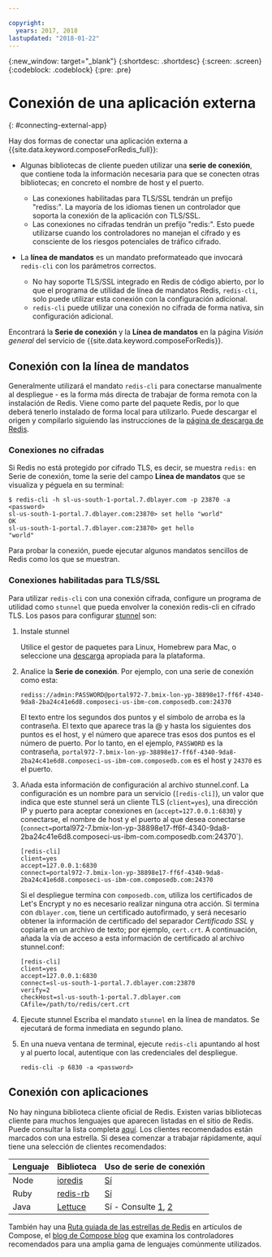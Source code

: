```yaml
---

copyright:
  years: 2017, 2018
lastupdated: "2018-01-22"
---
```


{:new_window: target="_blank"}
{:shortdesc: .shortdesc}
{:screen: .screen}
{:codeblock: .codeblock}
{:pre: .pre}

# Conexión de una aplicación externa
{: #connecting-external-app}

Hay dos formas de conectar una aplicación externa a {{site.data.keyword.composeForRedis_full}}:

- Algunas bibliotecas de cliente pueden utilizar una **serie de conexión**, que contiene toda la información necesaria para que se conecten otras bibliotecas; en concreto el nombre de host y el puerto.
  - Las conexiones habilitadas para TLS/SSL tendrán un prefijo "rediss:". La mayoría de los idiomas tienen un controlador que soporta la conexión de la aplicación con TLS/SSL. 
  - Las conexiones no cifradas tendrán un prefijo "redis:". Esto puede utilizarse cuando los controladores no manejan el cifrado y es consciente de los riesgos potenciales de tráfico cifrado. 

- La **línea de mandatos** es un mandato preformateado que invocará `redis-cli` con los parámetros correctos.
  - No hay soporte TLS/SSL integrado en Redis de código abierto, por lo que el programa de utilidad de línea de mandatos Redis, `redis-cli`, solo puede utilizar esta conexión con la configuración adicional.
  - `redis-cli` puede utilizar una conexión no cifrada de forma nativa, sin configuración adicional.

Encontrará la **Serie de conexión** y la **Línea de mandatos** en la página *Visión general* del servicio de {{site.data.keyword.composeForRedis}}.


## Conexión con la línea de mandatos

Generalmente utilizará el mandato `redis-cli` para conectarse manualmente al despliegue - es la forma más directa de trabajar de forma remota con la instalación de Redis. Viene como parte del paquete Redis, por lo que deberá tenerlo instalado de forma local para utilizarlo. Puede descargar el origen y compilarlo siguiendo las instrucciones de la [página de descarga de Redis](http://redis.io/download).

### Conexiones no cifradas

Si Redis no está protegido por cifrado TLS, es decir, se muestra `redis:` en Serie de conexión, tome la serie del campo **Línea de mandatos** que se visualiza y péguela en su terminal:
```shell
$ redis-cli -h sl-us-south-1-portal.7.dblayer.com -p 23870 -a <password>
sl-us-south-1-portal.7.dblayer.com:23870> set hello "world"
OK
sl-us-south-1-portal.7.dblayer.com:23870> get hello
"world" 
```
Para probar la conexión, puede ejecutar algunos mandatos sencillos de Redis como los que se muestran.

### Conexiones habilitadas para TLS/SSL

Para utilizar `redis-cli` con una conexión cifrada, configure un programa de utilidad como `stunnel` que pueda envolver la conexión redis-cli en cifrado TLS. Los pasos para configurar [stunnel](https://www.stunnel.org/index.html) son:

1. Instale stunnel
    
    Utilice el gestor de paquetes para Linux, Homebrew para Mac, o seleccione una [descarga](https://www.stunnel.org/downloads.html) apropiada para la plataforma.

2. Analice la **Serie de conexión**. Por ejemplo, con una serie de conexión como esta:
   ```text
   rediss://admin:PASSWORD@portal972-7.bmix-lon-yp-38898e17-ff6f-4340-9da8-2ba24c41e6d8.composeci-us-ibm-com.composedb.com:24370
   ```
   El texto entre los segundos dos puntos y el símbolo de arroba es la contraseña. El texto que aparece tras la @ y hasta los siguientes dos puntos es el host, y el número que aparece tras esos dos puntos es el número de puerto. Por lo tanto, en el ejemplo, `PASSWORD` es la contraseña, `portal972-7.bmix-lon-yp-38898e17-ff6f-4340-9da8-2ba24c41e6d8.composeci-us-ibm-com.composedb.com` es el host y `24370` es el puerto.

3. Añada esta información de configuración al archivo stunnel.conf. La configuración es un nombre para un servicio (`[redis-cli]`), un valor que indica que este stunnel será un cliente TLS (`client=yes`), una dirección IP y puerto para aceptar conexiones en (`accept=127.0.0.1:6830`) y conectarse, el nombre de host y el puerto al que desea conectarse (`connect=`portal972-7.bmix-lon-yp-38898e17-ff6f-4340-9da8-2ba24c41e6d8.composeci-us-ibm-com.composedb.com:24370`).
    ```text
    [redis-cli]
    client=yes  
    accept=127.0.0.1:6830  
    connect=portal972-7.bmix-lon-yp-38898e17-ff6f-4340-9da8-2ba24c41e6d8.composeci-us-ibm-com.composedb.com:24370
    ```
    Si el despliegue termina con `composedb.com`, utiliza los certificados de Let's Encrypt y no es necesario realizar ninguna otra acción. Si termina con `dblayer.com`, tiene un certificado autofirmado, y será necesario obtener la información de certificado del separador *Certificado SSL* y copiarla en un archivo de texto; por ejemplo, `cert.crt`. A continuación, añada la vía de acceso a esta información de certificado al archivo stunnel.conf:
    
    ```text
    [redis-cli]
    client=yes  
    accept=127.0.0.1:6830  
    connect=sl-us-south-1-portal.7.dblayer.com:23870
    verify=2  
    checkHost=sl-us-south-1-portal.7.dblayer.com 
    CAfile=/path/to/redis/cert.crt
    ```

3. Ejecute stunnel
    Escriba el mandato `stunnel` en la línea de mandatos. Se ejecutará de forma inmediata en segundo plano.
    
4. En una nueva ventana de terminal, ejecute `redis-cli` apuntando al host y al puerto local, autentique con las credenciales del despliegue.
    ```shell
    redis-cli -p 6830 -a <password>
    ```

## Conexión con aplicaciones

No hay ninguna biblioteca cliente oficial de Redis. Existen varias bibliotecas cliente para muchos lenguajes que aparecen listadas en el sitio de Redis. Puede consultar la lista completa [aquí](http://redis.io/clients). Los clientes recomendados están marcados con una estrella. Si desea comenzar a trabajar rápidamente, aquí tiene una selección de clientes recomendados:       

Lenguaje|Biblioteca|Uso de serie de conexión
----------|----------|-----------
Node|[ioredis](https://github.com/luin/ioredis)|[Sí](https://github.com/luin/ioredis#connect-to-redis)
Ruby|[redis-rb](https://github.com/redis/redis-rb)|[Sí](http://www.rubydoc.info/github/redis/redis-rb/master/Redis%3Ainitialize)
Java|[Lettuce](https://github.com/mp911de/lettuce)|Sí - Consulte [1](https://github.com/mp911de/lettuce/wiki/Redis-URI-and-connection-details), [2](https://lettuce.io/core/release/api/io/lettuce/core/RedisClient.html)

También hay una [Ruta guiada de las estrellas de Redis](https://www.compose.com/articles/a-tour-of-the-redis-stars-2/) en artículos de Compose, el [blog de Compose blog](https://www.compose.com/articles/) que examina los controladores recomendados para una amplia gama de lenguajes comúnmente utilizados.
